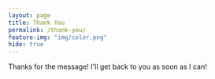 ```yaml
---
layout: page
title: Thank You
permalink: /thank-you/
feature-img: "img/color.png"
hide: true
---
```


Thanks for the message! I'll get back to you as soon as I can!
